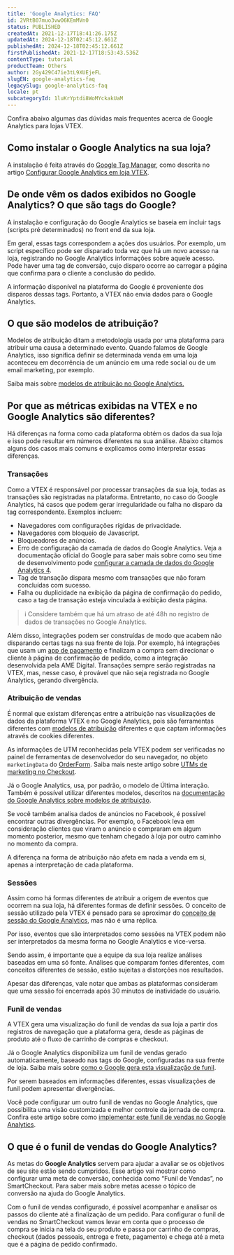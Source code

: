 ```yaml
---
title: 'Google Analytics: FAQ'
id: 2VRtB07muo3vwO6KEmMVn0
status: PUBLISHED
createdAt: 2021-12-17T18:41:26.175Z
updatedAt: 2024-12-18T02:45:12.661Z
publishedAt: 2024-12-18T02:45:12.661Z
firstPublishedAt: 2021-12-17T18:53:43.536Z
contentType: tutorial
productTeam: Others
author: 2Gy429C47ie3tL9XUEjeFL
slugEN: google-analytics-faq
legacySlug: google-analytics-faq
locale: pt
subcategoryId: 1luKrYptdi8WoMYckakUaM
---
```


Confira abaixo algumas das dúvidas mais frequentes acerca de Google Analytics para lojas VTEX.

## Como instalar o Google Analytics na sua loja?

A instalação é feita através do [Google Tag Manager](https://help.vtex.com/tutorial/integracao-com-o-google-tag-manager#), como descrita no artigo [Configurar Google Analytics em loja VTEX](https://help.vtex.com/pt/tutorial/how-to-setup-google-analytics-in-vtex-store--G2P0rmSrEiqCcmUMyUUwG#).

## De onde vêm os dados exibidos no Google Analytics? O que são tags do Google?

A instalação e configuração do Google Analytics se baseia em incluir tags (scripts pré determinados) no front end da sua loja.

Em geral, essas tags correspondem a ações dos usuários. Por exemplo, um script específico pode ser disparado toda vez que há um novo acesso na loja, registrando no Google Analytics informações sobre aquele acesso. Pode haver uma tag de conversão, cujo disparo ocorre ao carregar a página que confirma para o cliente a conclusão do pedido.

A informação disponível na plataforma do Google é proveniente dos disparos dessas tags. Portanto, a VTEX não envia dados para o Google Analytics.

## O que são modelos de atribuição?

Modelos de atribuição ditam a metodologia usada por uma plataforma para atribuir uma causa a determinado evento. Quando falamos de Google Analytics, isso significa definir se determinada venda em uma loja aconteceu em decorrência de um anúncio em uma rede social ou de um email marketing, por exemplo.

Saiba mais sobre [modelos de atribuição no Google Analytics.](https://support.google.com/analytics/answer/1662518?hl=pt-br)

## Por que as métricas exibidas na VTEX e no Google Analytics são diferentes?

Há diferenças na forma como cada plataforma obtém os dados da sua loja e isso pode resultar em números diferentes na sua análise. Abaixo citamos alguns dos casos mais comuns e explicamos como interpretar essas diferenças.

### Transações

Como a VTEX é responsável por processar transações da sua loja, todas as transações são registradas na plataforma. Entretanto, no caso do Google Analytics, há casos que podem gerar irregularidade ou falha no disparo da tag correspondente. Exemplos incluem:

- Navegadores com configurações rígidas de privacidade.
- Navegadores com bloqueio de Javascript.
- Bloqueadores de anúncios.
- Erro de configuração da camada de dados do Google Analytics. Veja a documentação oficial do Google para saber mais sobre como seu time de desenvolvimento pode [configurar a camada de dados do Google Analytics 4](https://developers.google.com/tag-manager/ecommerce-ga4).
- Tag de transação dispara mesmo com transações que não foram concluídas com sucesso.
- Falha ou duplicidade na exibição da página de confirmação do pedido, caso a tag de transação esteja vinculada à exibição desta página.

> ℹ️ Considere também que há um atraso de até 48h no registro de dados de transações no Google Analytics.

Além disso, integrações podem ser construídas de modo que acabem não disparando certas tags na sua frente de loja. Por exemplo, há integrações que usam um [app de pagamento](https://developers.vtex.com/vtex-rest-api/docs/payments-integration-payment-app) e finalizam a compra sem direcionar o cliente à página de confirmação de pedido, como a integração desenvolvida pela AME Digital. Transações sempre serão registradas na VTEX, mas, nesse caso, é provável que não seja registrada no Google Analytics, gerando divergência.

### Atribuição de vendas

É normal que existam diferenças entre a atribuição nas visualizações de dados da plataforma VTEX e no Google Analytics, pois são ferramentas diferentes com [modelos de atribuição](https://help.vtex.com/pt/tutorial/google-analytics-faq--2VRtB07muo3vwO6KEmMVn0#o-que-sao-modelos-de-atribuicao) diferentes e que captam informações através de cookies diferentes.

As informações de UTM reconhecidas pela VTEX podem ser verificadas no painel de ferramentas de desenvolvedor do seu navegador, no objeto `marketingData` do [OrderForm](https://developers.vtex.com/docs/guides/orderform-fields). Saiba mais neste artigo sobre [UTMs de marketing no Checkout](https://developers.vtex.com/docs/guides/check-marketing-utms-used-at-checkout).

Já o Google Analytics, usa, por padrão, o modelo de Última interação.
Também é possível utilizar diferentes modelos, descritos na [documentação do Google Analytics sobre modelos de atribuição](https://support.google.com/analytics/answer/1662518?hl=pt-br).

Se você também analisa dados de anúncios no Facebook, é possível encontrar outras divergências. Por exemplo, o Facebook leva em consideração clientes que viram o anúncio e compraram em algum momento posterior, mesmo que tenham chegado à loja por outro caminho no momento da compra.

A diferença na forma de atribuição não afeta em nada a venda em si, apenas a interpretação de cada plataforma.

### Sessões

Assim como há formas diferentes de atribuir a origem de eventos que ocorrem na sua loja, há diferentes formas de definir sessões. O conceito de sessão utilizado pela VTEX é pensado para se aproximar do [conceito de sessão do Google Analytics](https://support.google.com/analytics/answer/12798876), mas não é uma réplica.

Por isso, eventos que são interpretados como sessões na VTEX podem não ser interpretados da mesma forma no Google Analytics e vice-versa.

Sendo assim, é importante que a equipe da sua loja realize análises baseadas em uma só fonte. Análises que comparam fontes diferentes, com conceitos diferentes de sessão, estão sujeitas a distorções nos resultados.

Apesar das diferenças, vale notar que ambas as plataformas consideram que uma sessão foi encerrada após 30 minutos de inatividade do usuário.

### Funil de vendas

A VTEX gera uma visualização do funil de vendas da sua loja a partir dos registros de navegação que a plataforma gera, desde as páginas de produto até o fluxo de carrinho de compras e checkout.

Já o Google Analytics disponibiliza um funil de vendas gerado automaticamente, baseado nas tags do Google, configuradas na sua frente de loja. Saiba mais sobre [como o Google gera esta visualização de funil](https://support.google.com/analytics/answer/6014872#zippy=%2Cin-this-article%2Cneste-artigo).

Por serem baseados em informações diferentes, essas visualizações de funil podem apresentar divergências.

Você pode configurar um outro funil de vendas no Google Analytics, que possibilita uma visão customizada e melhor controle da jornada de compra. Confira este artigo sobre como [implementar este funil de vendas no Google Analytics](https://help.vtex.com/en/tutorial/configurar-funil-de-vendas-no-google-analytics#).

## O que é o funil de vendas do Google Analytics?

As metas do **Google Analytics** servem para ajudar a avaliar se os objetivos de seu site estão sendo cumpridos. Esse artigo vai mostrar como configurar uma meta de conversão, conhecida como “Funil de Vendas”, no SmartCheckout. Para saber mais sobre metas acesse o tópico de conversão na ajuda do Google Analytics.

Com o funil de vendas configurado, é possível acompanhar e analisar os passos do cliente até a finalização de um pedido. Para configurar o funil de vendas no SmartCheckout vamos levar em conta que o processo de compra se inicia na tela do seu produto e passa por carrinho de compras, checkout (dados pessoais, entrega e frete, pagamento) e chega até a meta que é a página de pedido confirmado.
